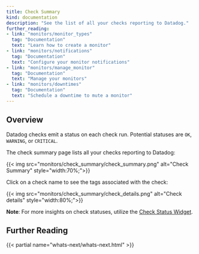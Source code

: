 ```yaml
---
title: Check Summary
kind: documentation
description: "See the list of all your checks reporting to Datadog."
further_reading:
- link: "monitors/monitor_types"
  tag: "Documentation"
  text: "Learn how to create a monitor"
- link: "monitors/notifications"
  tag: "Documentation"
  text: "Configure your monitor notifications"
- link: "monitors/manage_monitor"
  tag: "Documentation"
  text: "Manage your monitors"
- link: "monitors/downtimes"
  tag: "Documentation"
  text: "Schedule a downtime to mute a monitor"
---
```


## Overview

Datadog checks emit a status on each check run. Potential statuses are `OK`, `WARNING`, or `CRITICAL`.

The check summary page lists all your checks reporting to Datadog:

 {{< img src="monitors/check_summary/check_summary.png" alt="Check Summary"  style="width:70%;">}}

Click on a check name to see the tags associated with the check:

{{< img src="monitors/check_summary/check_details.png" alt="Check details"  style="width:80%;">}}

**Note**: For more insights on check statuses, utilize the [Check Status Widget][1].

## Further Reading 

{{< partial name="whats-next/whats-next.html" >}}

[1]: /widgets/check_status
